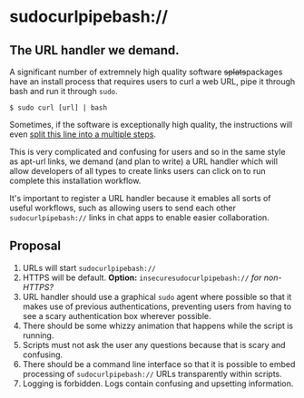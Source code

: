 # sudocurlpipebash://

## The URL handler we demand.

A significant number of extremnely high quality software ~~splats~~packages have an install process that requires users to curl a web URL, pipe it through bash and run it through `sudo`.  

```console
$ sudo curl [url] | bash
```

Sometimes, if the software is exceptionally high quality, the instructions will even [split this line into a multiple steps](https://clojure.org/guides/getting_started#_installation_on_linux).

This is very complicated and confusing for users and so in the same style as apt-url links, we demand (and plan to write) a URL handler which will allow developers of all types to create links users can click on to run complete this installation workflow.

It's important to register a URL handler because it emables all sorts of useful workflows, such as allowing users to send each other `sudocurlpipebash://` links in chat apps to enable easier collaboration.

## Proposal

1. URLs will start `sudocurlpipebash://`
2. HTTPS will be default.  **Option:** `insecuresudocurlpipebash://` *for non-HTTPS?*
3. URL handler should use a graphical `sudo` agent where possible so that it makes use of previous authentications, preventing users from having to see a scary authentication box wherever possible.
4. There should be some whizzy animation that happens while the script is running.
5. Scripts must not ask the user any questions because that is scary and confusing.
6. There should be a command line interface so that it is possible to embed processing of `sudocurlpipebash://` URLs transparently within scripts.
7. Logging is forbidden. Logs contain confusing and upsetting information.
